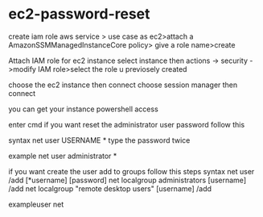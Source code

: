 # ec2-password-reset

create iam role
aws service > use case as ec2>attach a AmazonSSMManagedInstanceCore policy>
give a role name>create

Attach IAM role for ec2 instance
select instance then actions -> security ->modify IAM role>select the role u previosely created 

choose the ec2 instance then connect choose session manager then connect

you can get your instance powershell access


enter
cmd
if you want reset the administrator user password follow this

syntax
net user USERNAME *
type the password twice

example 
net user administrator *


if you want create the user add to groups follow this steps
syntax
net user /add [*username] [password]
net localgroup administrators [username] /add
net localgroup "remote desktop users" [username] /add


exampleuser
net 